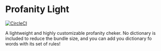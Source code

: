 # Profanity Light

[![CircleCI](https://circleci.com/gh/ramiel/profanity-light.svg?style=svg&circle-token=a021f959a4ef34279c2ac4ac0e5070ed27e2d264)](https://circleci.com/gh/ramiel/profanity-light)

A lightweight and highly customizable profanity cheker. No dictionary is included to reduce the bundle size, and you can add you dictionary fo words with its set of rules!
